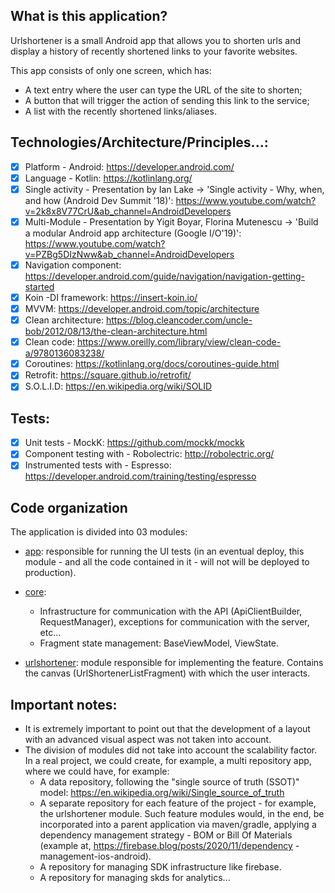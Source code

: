 ## What is this application?

Urlshortener is a small Android app that allows you to shorten urls and display a history of recently shortened links to your favorite websites.

This app consists of only one screen, which has:

- A text entry where the user can type the URL of the site to shorten;
- A button that will trigger the action of sending this link to the service;
- A list with the recently shortened links/aliases.  

## Technologies/Architecture/Principles...:

- [x] Platform - Android: https://developer.android.com/
- [x] Language - Kotlin: https://kotlinlang.org/
- [x] Single activity - Presentation by Ian Lake -> 'Single activity - Why, when, and how (Android Dev Summit '18)': https://www.youtube.com/watch?v=2k8x8V77CrU&ab_channel=AndroidDevelopers
- [x] Multi-Module - Presentation by Yigit Boyar, Florina Mutenescu -> 'Build a modular Android app architecture (Google I/O'19)': https://www.youtube.com/watch?v=PZBg5DIzNww&ab_channel=AndroidDevelopers
- [x] Navigation component: https://developer.android.com/guide/navigation/navigation-getting-started
- [x] Koin -DI framework: https://insert-koin.io/
- [x] MVVM: https://developer.android.com/topic/architecture
- [x] Clean architecture: https://blog.cleancoder.com/uncle-bob/2012/08/13/the-clean-architecture.html
- [x] Clean code: https://www.oreilly.com/library/view/clean-code-a/9780136083238/
- [x] Coroutines: https://kotlinlang.org/docs/coroutines-guide.html
- [x] Retrofit: https://square.github.io/retrofit/
- [x] S.O.L.I.D: https://en.wikipedia.org/wiki/SOLID  

## Tests:
- [x] Unit tests - MockK: https://github.com/mockk/mockk
- [x] Component testing with - Robolectric: http://robolectric.org/
- [x] Instrumented tests with - Espresso: https://developer.android.com/training/testing/espresso
 
## Code organization

The application is divided into 03 modules:

- [app](https://github.com/fredelinhares/url-shortener/tree/master/app): responsible for running the UI tests (in an eventual deploy, this module - and all the code contained in it - will not will be deployed to production).

- [core](https://github.com/fredelinhares/url-shortener/tree/master/core):
  - Infrastructure for communication with the API (ApiClientBuilder, RequestManager), exceptions for communication with the server, etc...
  - Fragment state management: BaseViewModel, ViewState.

- [urlshortener](https://github.com/fredelinhares/url-shortener/tree/master/urlshortener): module responsible for implementing the feature. Contains the canvas (UrlShortenerListFragment) with which the user interacts.

## Important notes:

- It is extremely important to point out that the development of a layout with an advanced visual aspect was not taken into account.
- The division of modules did not take into account the scalability factor. In a real project, we could create, for example, a multi repository app,
where we could have, for example:
   - A data repository, following the "single source of truth (SSOT)" model: https://en.wikipedia.org/wiki/Single_source_of_truth
   - A separate repository for each feature of the project - for example, the urlshortener module. Such feature modules would, in the end, be incorporated into a parent application via maven/gradle, applying a dependency management strategy - BOM or Bill Of Materials (example at, https://firebase.blog/posts/2020/11/dependency -management-ios-android).
   - A repository for managing SDK infrastructure like firebase.
   - A repository for managing skds for analytics...
